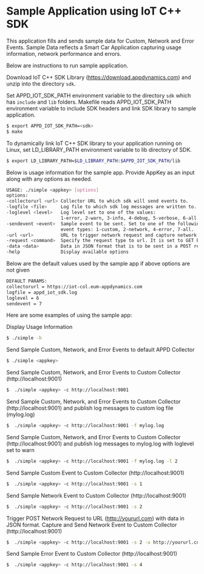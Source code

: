 Sample Application using IoT C++ SDK
==========================================

This application fills and sends sample data for Custom, Network and Error Events.
Sample Data reflects a Smart Car Application capturing usage information, network performance and errors.

Below are instructions to run sample application.

Download IoT C++ SDK Library (https://download.appdynamics.com) and unzip into the directory `sdk`.

Set APPD_IOT_SDK_PATH environment variable to the directory `sdk` which has `include` and `lib` folders.
Makefile reads APPD_IOT_SDK_PATH environment variable to include SDK headers and link SDK library to sample application.

```sh
$ export APPD_IOT_SDK_PATH=<sdk>
$ make
```


To dynamically link IoT C++ SDK library to your application running on Linux, set LD_LIBRARY_PATH environment variable to lib directory of SDK.

```sh
$ export LD_LIBRARY_PATH=$LD_LIBRARY_PATH:$APPD_IOT_SDK_PATH/lib
```


Below is usage information for the sample app. Provide AppKey as an input along with any options as needed.

```sh
USAGE: ./simple <appkey> [options]
options:
-collectorurl <url> Collector URL to which sdk will send events to.
-logfile <file>     Log file to which sdk log messages are written to.
-loglevel <level>   Log level set to one of the values:
                    1-error, 2-warn, 3-info, 4-debug, 5-verbose, 6-all.
-sendevent <event>  Sample event to be sent. Set to one of the following
                    event types: 1-custom, 2-network, 4-error, 7-all.
-url <url>          URL to trigger network request and capture network event.
-request <command>  Specify the request type to url. It is set to GET by default.
-data <data>        Data in JSON format that is to be sent in a POST request.
-help               Display available options
```

Below are the default values used by the sample app if above options are not given
```sh
DEFAULT PARAMS:
collectorurl = https://iot-col.eum-appdynamics.com
logfile = appd_iot_sdk.log
loglevel = 6
sendevent = 7
```

Here are some examples of using the sample app:

Display Usage Information
```sh
$ ./simple -h
```

Send Sample Custom, Network, and Error Events to default APPD Collector
```sh
$ ./simple <appkey>
```

Send Sample Custom, Network, and Error Events to Custom Collector (http://localhost:9001)
```sh
$  ./simple <appkey> -c http://localhost:9001
```

Send Sample Custom, Network, and Error Events to Custom Collector (http://localhost:9001) and publish log messages to custom log file (mylog.log)
```sh
$  ./simple <appkey> -c http://localhost:9001 -f mylog.log
```

Send Sample Custom, Network, and Error Events to Custom Collector (http://localhost:9001) and publish log messages to mylog.log with loglevel set to warn
```sh
$  ./simple <appkey> -c http://localhost:9001 -f mylog.log -l 2
```

Send Sample Custom Event to Custom Collector (http://localhost:9001)
```sh
$  ./simple <appkey> -c http://localhost:9001 -s 1
```

Send Sample Network Event to Custom Collector (http://localhost:9001)
```sh
$  ./simple <appkey> -c http://localhost:9001 -s 2
```

Trigger POST Network Request to URL (http://yoururl.com) with data in JSON format. Capture and Send Network Event to Custom Collector (http://localhost:9001)
```sh
$  ./simple <appkey> -c http://localhost:9001 -s 2 -u http://yoururl.com -x POST -d '{"param1"="value1"}'
```

Send Sample Error Event to Custom Collector (http://localhost:9001)
```sh
$  ./simple <appkey> -c http://localhost:9001 -s 4
```
